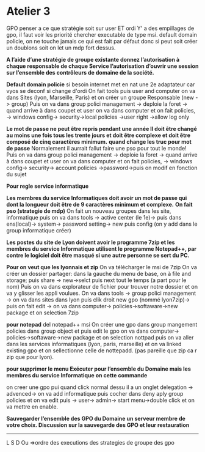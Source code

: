 # Atelier 3

GPO penser a ce que stratégie soit sur user ET ordi
Y' a des empillages de gpo, il faut voir les priorité
chercher executable de type msi.
default domain policie, on ne touche jamais ce qui est fait par défaut donc si peut soit créer un doublons soit on let un mdp fort dessus.

**A l’aide d’une stratégie de groupe existante donnez l’autorisation à chaque responsable de chaque Service l’autorisation d’ouvrir une session sur l’ensemble des contrôleurs de domaine de la société.**

**Default domain policie**
si besoin internet met en nat une 2e adaptateur car vyos se deconf si change d'ordi
On fait tools puis user and computer on va dans Sites (lyon, Marseille, Paris) et on créer un groupe Responsable (new -> group)
Puis on va dans group polici management -> deploie la foret -> quand arrive à dans coupet et user on va dans computer et on fait policies, -> windows config-> security->local policies ->user right ->allow log only


**Le mot de passe ne peut être repris pendant une année
Il doit être changé au moins une fois tous les trente jours et doit être complexe et doit être composé de cinq caractères minimum.**
**quand change les truc pour mot de passe**
Normalement il aurrait fallut faire une pso pour tout le monde!
Puis on va dans group polici management -> deploie la foret -> quand arrive à dans coupet et user on va dans computer et on fait policies, -> windows config-> security->
account policies ->password->puis on modif en fonction du sujet

**Pour regle service informatique**

**Les membres du service Informatiques doit avoir un mot de passe qui dont la longueur doit être de 9 caractères minimum et complexe.**
**On fait pso (strategie de mdp)**
On fait un nouveau groupes dans les site, informatique
puis on va dans tools -> active center (le 1e)-> puis dans ens(local)-> system-> password setting-> new puis config (on y add dans le group informatique créer)

**Les postes du site de Lyon doivent avoir le programme 7zip et les membres du service Informatique utilisent le programme Notepad++, par contre le logiciel doit être masqué si une autre personne se sert du PC.**

**Pour on veut que les lyonnais et zip**
On va télécharger le msi de 7zip
On va créer un dossier partager: dans la gauche du menu de base, on à file and storage; puis share -> new->selct puis next tout le temps (a part pour le nom)
Puis on va dans explorateur de fichier pour trouver notre dossier et on va y glisser les appli voulues.
On va dans tools -> group polici management -> on va dans sites dans lyon puis clik droit new gpo (nommé lyon7zip)-> puis on fait edit -> on va dans computer-> 
policies->softaware->new package et on selection 7zip

**pour notepad**
del notepad++ msi
On créer une gpo dans group mangement policies dans group object et puis edit le gpo on va dans computer-> 
policies->softaware->new package et on selection nottpad puis on va aller dans les services informatiques (lyon, paris, marseille) et on va linked existing gpo 
et on sellectionne celle de nottepadd. (pas pareille que zip ca r zip que pour lyon).

**pour supprimer le menu Exécuter pour l’ensemble du Domaine mais les membres du service Informatique on cette commande**

on creer une gpo pui quand click normal dessu il a un onglet delegation -> advenced-> on va add informatique puis cocher dans deny aply group policies et on va edit 
puis -> user-> admin-> start menu->double click et on va mettre en enable.

**Sauvegarder l’ensemble des GPO du Domaine un serveur membre de votre choix. Discussion sur la sauvegarde des GPO et leur restauration**








--------------------------------

L S D Ou   =>ordre des executions des strategies de groupe des gpo


